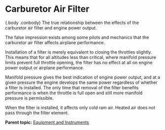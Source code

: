 
Carburetor Air Filter
=====================

 {.body .conbody}
The true relationship between the effects of the carburetor air filter
and engine power output.

The false impression exists among some pilots and mechanics that the
carburetor air filter affects airplane performance.

Installation of a filter is merely equivalent to closing the throttles
slightly. This means that for all altitudes less than critical, where
manifold pressure limits prevent full throttle opening, the filter has
no effect at all on engine power output or airplane performance.

Manifold pressure gives the best indication of engine power output, and
at a given pressure the engine develops the same power regardless of
whether a filter is installed. The only time that removal of the filter
benefits performance is when the throttle is full open and still more
manifold pressure is permissible.

When the filter is installed, it affects only cold ram air. Heated air
does not pass through the filter element.




**Parent topic:** [Equipment and
Instruments](../topics/equipment_and_instruments.md "This section provides a survey of the key systems, equipment and instrumentation of the B-25 airplane.")



